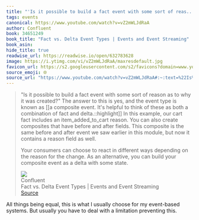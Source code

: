 ```yaml
---
title: "'Is it possible to build a fact event with some sort of reas..."
tags: events
canonical: https://www.youtube.com/watch?v=vZ2mWLJdRaA
author: Confluent
book: 34651249
book_title: "Fact vs. Delta Event Types | Events and Event Streaming"
book_asin: 
hide_title: true
readwise_url: https://readwise.io/open/632783628
image: https://i.ytimg.com/vi/vZ2mWLJdRaA/maxresdefault.jpg
favicon_url: https://s2.googleusercontent.com/s2/favicons?domain=www.youtube.com
source_emoji: 🌐
source_url: "https://www.youtube.com/watch?v=vZ2mWLJdRaA#:~:text=%22Is%20it%20possible,with%20some%20state."
---
```


> "Is it possible to build a fact event with some sort of reason as to why it was created?" The answer to this is yes, and the event type is known as [[a composite event. It's helpful to think of these as both a combination of fact and delta.::highlight]] In this example, our cart fact includes an item_added_to_cart reason. You can also create composites that have before and after fields. This composite is the same before and after event we saw earlier in this module, but now it contains a reason field as well.
> 
> Your consumers can choose to react in different ways depending on the reason for the change. As an alternative, you can build your composite event as a delta with some state.
> <div class="quoteback-footer"><div class="quoteback-avatar"><img class="mini-favicon" src="https://s2.googleusercontent.com/s2/favicons?domain=www.youtube.com"></div><div class="quoteback-metadata"><div class="metadata-inner"><span style="display:none">FROM:</span><div aria-label="Confluent" class="quoteback-author"> Confluent</div><div aria-label="Fact vs. Delta Event Types | Events and Event Streaming" class="quoteback-title"> Fact vs. Delta Event Types | Events and Event Streaming</div></div></div><div class="quoteback-backlink"><a target="_blank" aria-label="go to the full text of this quotation" rel="noopener" href="https://www.youtube.com/watch?v=vZ2mWLJdRaA#:~:text=%22Is%20it%20possible,with%20some%20state." class="quoteback-arrow"> Source</a></div></div>

All things being equal, this is what I usually choose for my event-based systems. But usually you have to deal with a limitation preventing this.
